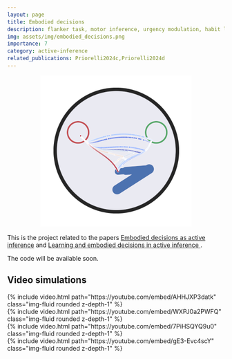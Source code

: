 ```yaml
---
layout: page
title: Embodied decisions
description: flanker task, motor inference, urgency modulation, habit learning
img: assets/img/embodied_decisions.png
importance: 7
category: active-inference
related_publications: Priorelli2024c,Priorelli2024d
---
```


<p align="center">
  <img src="/assets/img/embodied_decisions.png">
</p>

This is the project related to the papers [Embodied decisions as active inference](https://doi.org/10.1101/2024.05.28.596181) and [Learning and embodied decisions in active inference
](https://www.biorxiv.org/content/10.1101/2024.08.18.608439v1).

The code will be available soon.

## Video simulations

<div class="row mt-3">
    <div class="col-sm mt-3 mt-md-0">
        {% include video.html path="https://youtube.com/embed/AHHJXP3datk" class="img-fluid rounded z-depth-1" %}
    </div>
    <div class="col-sm mt-3 mt-md-0">
        {% include video.html path="https://youtube.com/embed/WXPJ0a2PWFQ" class="img-fluid rounded z-depth-1" %}
    </div>
</div>
<div class="caption">
</div>

<div class="row mt-3">
    <div class="col-sm mt-3 mt-md-0">
        {% include video.html path="https://youtube.com/embed/7PiHSQYQ9u0" class="img-fluid rounded z-depth-1" %}
    </div>
    <div class="col-sm mt-3 mt-md-0">
        {% include video.html path="https://youtube.com/embed/gE3-Evc4scY" class="img-fluid rounded z-depth-1" %}
    </div>
</div>
<div class="caption">
</div>